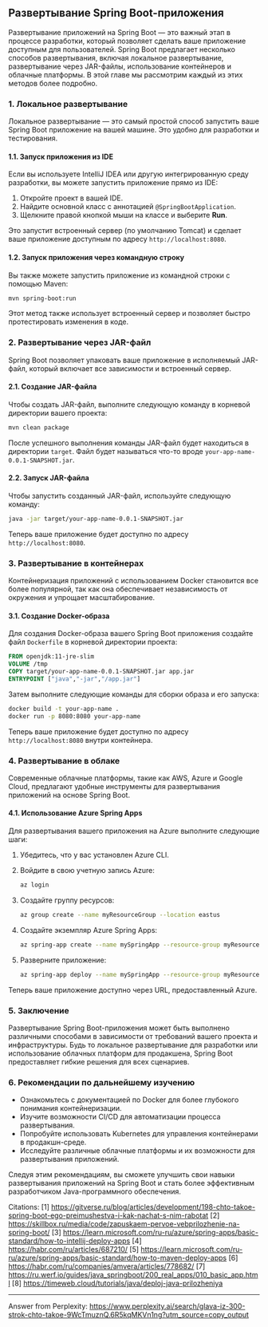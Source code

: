 ## Развертывание Spring Boot-приложения

Развертывание приложений на Spring Boot — это важный этап в процессе разработки, который позволяет сделать ваше приложение доступным для пользователей. Spring Boot предлагает несколько способов развертывания, включая локальное развертывание, развертывание через JAR-файлы, использование контейнеров и облачные платформы. В этой главе мы рассмотрим каждый из этих методов более подробно.

### 1. Локальное развертывание

Локальное развертывание — это самый простой способ запустить ваше Spring Boot приложение на вашей машине. Это удобно для разработки и тестирования.

#### 1.1. Запуск приложения из IDE

Если вы используете IntelliJ IDEA или другую интегрированную среду разработки, вы можете запустить приложение прямо из IDE:

1. Откройте проект в вашей IDE.
2. Найдите основной класс с аннотацией `@SpringBootApplication`.
3. Щелкните правой кнопкой мыши на классе и выберите **Run**.

Это запустит встроенный сервер (по умолчанию Tomcat) и сделает ваше приложение доступным по адресу `http://localhost:8080`.

#### 1.2. Запуск приложения через командную строку

Вы также можете запустить приложение из командной строки с помощью Maven:

```bash
mvn spring-boot:run
```

Этот метод также использует встроенный сервер и позволяет быстро протестировать изменения в коде.

### 2. Развертывание через JAR-файл

Spring Boot позволяет упаковать ваше приложение в исполняемый JAR-файл, который включает все зависимости и встроенный сервер.

#### 2.1. Создание JAR-файла

Чтобы создать JAR-файл, выполните следующую команду в корневой директории вашего проекта:

```bash
mvn clean package
```

После успешного выполнения команды JAR-файл будет находиться в директории `target`. Файл будет называться что-то вроде `your-app-name-0.0.1-SNAPSHOT.jar`.

#### 2.2. Запуск JAR-файла

Чтобы запустить созданный JAR-файл, используйте следующую команду:

```bash
java -jar target/your-app-name-0.0.1-SNAPSHOT.jar
```

Теперь ваше приложение будет доступно по адресу `http://localhost:8080`.

### 3. Развертывание в контейнерах

Контейнеризация приложений с использованием Docker становится все более популярной, так как она обеспечивает независимость от окружения и упрощает масштабирование.

#### 3.1. Создание Docker-образа

Для создания Docker-образа вашего Spring Boot приложения создайте файл `Dockerfile` в корневой директории проекта:

```dockerfile
FROM openjdk:11-jre-slim
VOLUME /tmp
COPY target/your-app-name-0.0.1-SNAPSHOT.jar app.jar
ENTRYPOINT ["java","-jar","/app.jar"]
```

Затем выполните следующие команды для сборки образа и его запуска:

```bash
docker build -t your-app-name .
docker run -p 8080:8080 your-app-name
```

Теперь ваше приложение будет доступно по адресу `http://localhost:8080` внутри контейнера.

### 4. Развертывание в облаке

Современные облачные платформы, такие как AWS, Azure и Google Cloud, предлагают удобные инструменты для развертывания приложений на основе Spring Boot.

#### 4.1. Использование Azure Spring Apps

Для развертывания вашего приложения на Azure выполните следующие шаги:

1. Убедитесь, что у вас установлен Azure CLI.
2. Войдите в свою учетную запись Azure:

   ```bash
   az login
   ```

3. Создайте группу ресурсов:

   ```bash
   az group create --name myResourceGroup --location eastus
   ```

4. Создайте экземпляр Azure Spring Apps:

   ```bash
   az spring-app create --name mySpringApp --resource-group myResourceGroup --location eastus
   ```

5. Разверните приложение:

   ```bash
   az spring-app deploy --name mySpringApp --resource-group myResourceGroup --artifact-path target/your-app-name-0.0.1-SNAPSHOT.jar
   ```

Теперь ваше приложение доступно через URL, предоставленный Azure.

### 5. Заключение

Развертывание Spring Boot-приложения может быть выполнено различными способами в зависимости от требований вашего проекта и инфраструктуры. Будь то локальное развертывание для разработки или использование облачных платформ для продакшена, Spring Boot предоставляет гибкие решения для всех сценариев.

### 6. Рекомендации по дальнейшему изучению

- Ознакомьтесь с документацией по Docker для более глубокого понимания контейнеризации.
- Изучите возможности CI/CD для автоматизации процесса развертывания.
- Попробуйте использовать Kubernetes для управления контейнерами в продакшн-среде.
- Исследуйте различные облачные платформы и их возможности для развертывания приложений.

Следуя этим рекомендациям, вы сможете улучшить свои навыки развертывания приложений на Spring Boot и стать более эффективным разработчиком Java-программного обеспечения.

Citations:
[1] https://gitverse.ru/blog/articles/development/198-chto-takoe-spring-boot-ego-preimushestva-i-kak-nachat-s-nim-rabotat
[2] https://skillbox.ru/media/code/zapuskaem-pervoe-vebprilozhenie-na-spring-boot/
[3] https://learn.microsoft.com/ru-ru/azure/spring-apps/basic-standard/how-to-intellij-deploy-apps
[4] https://habr.com/ru/articles/687210/
[5] https://learn.microsoft.com/ru-ru/azure/spring-apps/basic-standard/how-to-maven-deploy-apps
[6] https://habr.com/ru/companies/amvera/articles/778682/
[7] https://ru.werf.io/guides/java_springboot/200_real_apps/010_basic_app.html
[8] https://timeweb.cloud/tutorials/java/deploj-java-prilozheniya

---
Answer from Perplexity: https://www.perplexity.ai/search/glava-iz-300-strok-chto-takoe-9WcTmuznQ.6R5kqMKVn1ng?utm_source=copy_output
